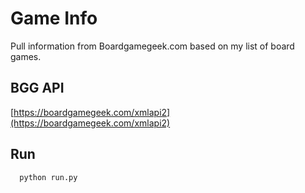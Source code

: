 # Game Info

Pull information from Boardgamegeek.com based on my list of board games.

## BGG API

[https://boardgamegeek.com/xmlapi2](https://boardgamegeek.com/xmlapi2)

## Run

```python
  python run.py
```
